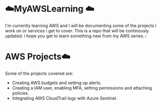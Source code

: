# ☁️MyAWSLearning ☁️

I'm currently learning AWS and I will be documenting some of the projects i work on  or services i get to cover. This is a repo that will be continously updated.
 i hope you get to learn something new from my AWS series.💡
 
 # AWS Projects☁️
 Some of the projects covered are:
 - Creating AWS budgets and setting up alerts.
 - Creating a IAM user, enabling MFA, setting permissions and attaching policies.
 - Integrating AWS CloudTrail logs with Azure Sentinel.
